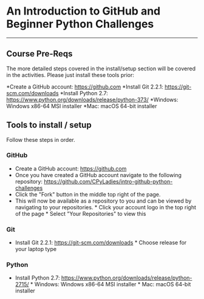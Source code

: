 # An Introduction to GitHub and Beginner Python Challenges
-----------------------

## Course Pre-Reqs
The more detailed steps covered in the install/setup section will be covered in the activities. Please just install these tools prior:

*Create a GitHub account: https://github.com 
*Install Git 2.2.1: https://git-scm.com/downloads
*Install Python 2.7: https://www.python.org/downloads/release/python-373/ 
      *Windows: Windows x86-64 MSI installer 
      *Mac: macOS 64-bit installer 

## Tools to install / setup
Follow these steps in order.

### GitHub
* Create a GitHub account: https://github.com 
* Once you have created a GitHub account navigate to the following repository: https://github.com/CPyLadies/intro-github-python-challenges
* Click the "Fork" button in the middle top right of the page. 
* This will now be available as a repository to you and can be viewed by navigating to your repositories. 
      * Click your account logo in the top right of the page 
      * Select "Your Repositories" to view this
      
### Git
* Install Git 2.2.1: https://git-scm.com/downloads
      * Choose release for your laptop type

### Python
* Install Python 2.7: https://www.python.org/downloads/release/python-2715/ 
      * Windows: Windows x86-64 MSI installer 
      * Mac: macOS 64-bit installer
